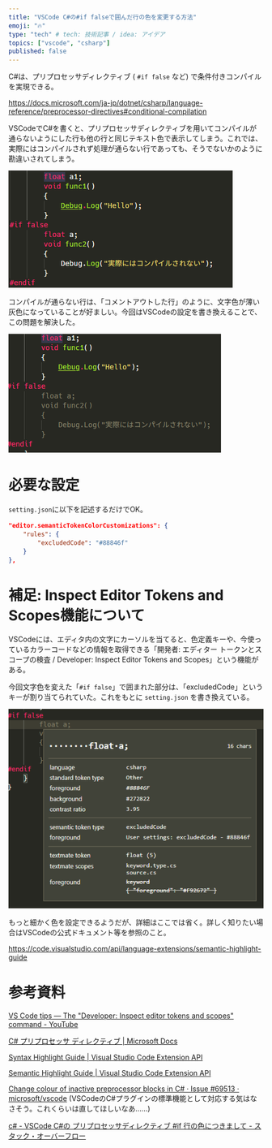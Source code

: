 ```yaml
---
title: "VSCode C#の#if falseで囲んだ行の色を変更する方法"
emoji: "🔥"
type: "tech" # tech: 技術記事 / idea: アイデア
topics: ["vscode", "csharp"]
published: false
---
```


C#は、プリプロセッサディレクティブ ( `#if false` など) で条件付きコンパイルを実現できる。

https://docs.microsoft.com/ja-jp/dotnet/csharp/language-reference/preprocessor-directives#conditional-compilation

VSCodeでC#を書くと、プリプロセッサディレクティブを用いてコンパイルが通らないようにした行も他の行と同じテキスト色で表示してしまう。これでは、実際にはコンパイルされず処理が通らない行であっても、そうでないかのように勘違いされてしまう。

![](/images/2022/04/08/01.png)

コンパイルが通らない行は、「コメントアウトした行」のように、文字色が薄い灰色になっていることが好ましい。今回はVSCodeの設定を書き換えることで、この問題を解決した。

![](/images/2022/04/08/02.png)

# 必要な設定

`setting.json`に以下を記述するだけでOK。

```json
"editor.semanticTokenColorCustomizations": {
    "rules": {
        "excludedCode": "#88846f"
    }
},
```

# 補足: Inspect Editor Tokens and Scopes機能について

VSCodeには、エディタ内の文字にカーソルを当てると、色定義キーや、今使っているカラーコードなどの情報を取得できる「開発者: エディター トークンとスコープの検査 / Developer: Inspect Editor Tokens and Scopes」という機能がある。

今回文字色を変えた「`#if false`」で囲まれた部分は、「excludedCode」というキーが割り当てられていた。これをもとに `setting.json` を書き換えている。

![](/images/2022/04/08/03.png)

もっと細かく色を設定できるようだが、詳細はここでは省く。詳しく知りたい場合はVSCodeの公式ドキュメント等を参照のこと。

https://code.visualstudio.com/api/language-extensions/semantic-highlight-guide


# 参考資料

[VS Code tips — The "Developer: Inspect editor tokens and scopes" command - YouTube](https://www.youtube.com/watch?v=mC_htrJ1QPg)

[C# プリプロセッサ ディレクティブ | Microsoft Docs](https://docs.microsoft.com/ja-jp/dotnet/csharp/language-reference/preprocessor-directives#conditional-compilation)

[Syntax Highlight Guide | Visual Studio Code Extension API](https://code.visualstudio.com/api/language-extensions/syntax-highlight-guide)

[Semantic Highlight Guide | Visual Studio Code Extension API](https://code.visualstudio.com/api/language-extensions/semantic-highlight-guide)

[Change colour of inactive preprocessor blocks in C# · Issue #69513 · microsoft/vscode](https://github.com/Microsoft/vscode/issues/69513)
(VSCodeのC#プラグインの標準機能として対応する気はなさそう。これくらいは直してほしいなあ……)

[c# - VSCode C#の プリプロセッサディレクティブ #if 行の色につきまして - スタック・オーバーフロー](https://ja.stackoverflow.com/questions/52938/vscode-c%E3%81%AE-%E3%83%97%E3%83%AA%E3%83%97%E3%83%AD%E3%82%BB%E3%83%83%E3%82%B5%E3%83%87%E3%82%A3%E3%83%AC%E3%82%AF%E3%83%86%E3%82%A3%E3%83%96-if-%E8%A1%8C%E3%81%AE%E8%89%B2%E3%81%AB%E3%81%A4%E3%81%8D%E3%81%BE%E3%81%97%E3%81%A6)
